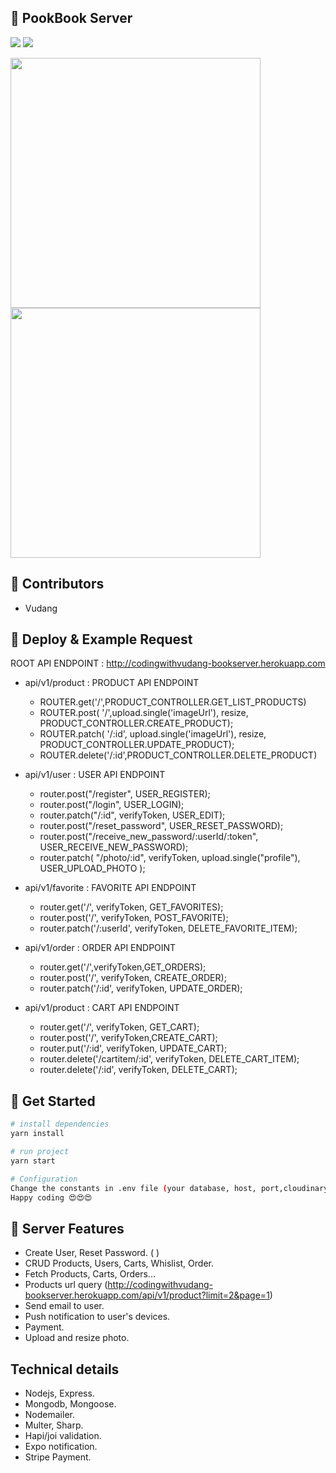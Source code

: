 

 
## 🚀 PookBook Server 

[![](https://img.shields.io/badge/Facebook-CodingwithVudang-blue)](https://www.facebook.com/codingwithvudang)
[![](https://img.shields.io/badge/Gmail-codingwithvudang@gmail.com-red)](mailto:codingwithvudang@gmail@gmail.com)

<div >
<img width="400px" height="400px" src="https://lh6.googleusercontent.com/UuV7uA3kftg8BTSn3H6-wGZXLNYxW1UiA-N5WPp9w8llp-jf_2G-ENHr76T7YH5CuDydi9uAjPCf1jZMifj0=w1920-h832" >
<img width="400px" height="400px" src="https://scontent.fsgn2-1.fna.fbcdn.net/v/t1.6435-9/151284066_207254161142817_5812038792384707893_n.png?_nc_cat=105&ccb=1-3&_nc_sid=09cbfe&_nc_ohc=KAVSahpcm04AX_lEqGb&_nc_ht=scontent.fsgn2-1.fna&oh=f8f95fca5dcb99c3592f41127391cf3c&oe=609E2BB1" >
</div>


## 🚀 Contributors
- Vudang

## 🚀 Deploy & Example Request
ROOT API ENDPOINT : http://codingwithvudang-bookserver.herokuapp.com

- api/v1/product : PRODUCT API ENDPOINT
  - ROUTER.get('/',PRODUCT_CONTROLLER.GET_LIST_PRODUCTS)
  - ROUTER.post(
     '/',upload.single('imageUrl'),
     resize,
     PRODUCT_CONTROLLER.CREATE_PRODUCT);
  - ROUTER.patch(
     '/:id',
     upload.single('imageUrl'),
     resize,
     PRODUCT_CONTROLLER.UPDATE_PRODUCT);
   - ROUTER.delete('/:id',PRODUCT_CONTROLLER.DELETE_PRODUCT)
  
- api/v1/user : USER API ENDPOINT
   - router.post("/register", USER_REGISTER);
   - router.post("/login", USER_LOGIN);
   - router.patch("/:id", verifyToken, USER_EDIT);
   - router.post("/reset_password", USER_RESET_PASSWORD);
   - router.post("/receive_new_password/:userId/:token", USER_RECEIVE_NEW_PASSWORD);
   - router.patch(
     "/photo/:id",
     verifyToken,
     upload.single("profile"),
     USER_UPLOAD_PHOTO
   );
   
- api/v1/favorite : FAVORITE API ENDPOINT
    - router.get('/', verifyToken, GET_FAVORITES);
    - router.post('/', verifyToken, POST_FAVORITE);
    - router.patch('/:userId', verifyToken, DELETE_FAVORITE_ITEM);

- api/v1/order : ORDER API ENDPOINT
    - router.get('/',verifyToken,GET_ORDERS);
    - router.post('/', verifyToken, CREATE_ORDER);
    - router.patch('/:id', verifyToken, UPDATE_ORDER);

- api/v1/product : CART API ENDPOINT
    - router.get('/', verifyToken, GET_CART);
    - router.post('/', verifyToken,CREATE_CART);
    - router.put('/:id', verifyToken, UPDATE_CART);
    - router.delete('/cartitem/:id', verifyToken, DELETE_CART_ITEM);
    - router.delete('/:id', verifyToken, DELETE_CART);



## 🚀 Get Started

``` bash
# install dependencies
yarn install
```
``` bash
# run project
yarn start
```
``` bash
# Configuration 
Change the constants in .env file (your database, host, port,cloudinary key,stripe key ,...) 
Happy coding 😍😍😍
```

## 🚀 Server Features
- Create User, Reset Password. ( )
- CRUD Products, Users, Carts, Whislist, Order.
- Fetch Products, Carts, Orders...
- Products url query (http://codingwithvudang-bookserver.herokuapp.com/api/v1/product?limit=2&page=1)
- Send email to user.
- Push notification to user's devices.
- Payment.
- Upload and resize photo.


## Technical details
- Nodejs, Express.
- Mongodb, Mongoose.
- Nodemailer.
- Multer, Sharp.
- Hapi/joi validation.
- Expo notification.
- Stripe Payment.
  
  






